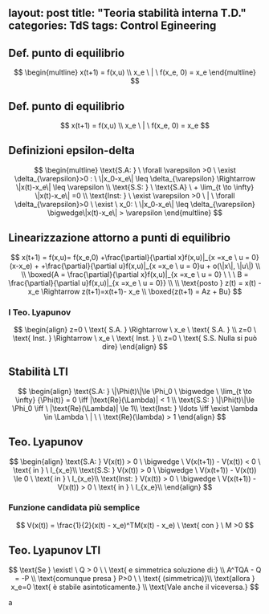 layout: post
title: "Teoria stabilità interna T.D."
categories: TdS
tags: Control Egineering
---
## Def. punto di equilibrio

$$
\begin{multline}
x(t+1) = f(x,u) \\
x_e \ | \  f(x_e, 0) = x_e
\end{multline}
$$

<!--excerpt-->
## Def. punto di equilibrio

$$
x(t+1) = f(x,u) \\
x_e \ | \  f(x_e, 0) = x_e
$$

## Definizioni epsilon-delta

$$
\begin{multline}
\text{S.A: } \ \forall \varepsilon >0 \ \exist \delta_{\varepsilon}>0 : \ \|x_0-x_e\| \leq \delta_{\varepsilon} \Rightarrow \|x(t)-x_e\| \leq \varepsilon \\
\text{S.S: } \ \text{S.A} \ + \lim_{t \to \infty} \|x(t)-x_e\| =0 \\ 
\text{Inst: } \ \exist \varepsilon >0 \ | \ \forall \delta_{\varepsilon}>0 \ \exist \ x_0: \ \|x_0-x_e\| \leq \delta_{\varepsilon} \bigwedge\|x(t)-x_e\| > \varepsilon
\end{multline}
$$

## Linearizzazione attorno a punti di equilibrio

$$
x(t+1) = f(x,u)= f(x_e,0) +\frac{\partial}{\partial x}f(x,u)|_{x =x_e \ u = 0}(x-x_e) + +\frac{\partial}{\partial u}f(x,u)|_{x =x_e \ u = 0}u + o(\|x\|, \|u\|) \\  \\
\boxed{A = \frac{\partial}{\partial x}f(x,u)|_{x =x_e \ u = 0} \ \ \ B = \frac{\partial}{\partial u}f(x,u)|_{x =x_e \ u = 0}} \\ \\
\text{posto } z(t) = x(t) - x_e \Rightarrow z(t+1)=x(t+1)- x_e \\ 
\boxed{z(t+1) = Az + Bu}
$$

### I Teo. Lyapunov

$$
\begin{align}
z=0 \ \text{ S.A. } \Rightarrow \ x_e  \ \text{ S.A. }  \\
z=0 \ \text{ Inst. } \Rightarrow \ x_e  \ \text{ Inst. } \\
z=0 \ \text{ S.S. Nulla si può dire} 
\end{align}
$$

## Stabilità LTI

$$
\begin{align}
\text{S.A: } \|\Phi(t)\|\le \Phi_0 \ \bigwedge \ \lim_{t \to \infty} {\Phi(t)} = 0  \iff |\text{Re}(\Lambda)| < 1 \\
 \text{S.S: } \|\Phi(t)\|\le \Phi_0 \iff \ |\text{Re}(\Lambda)| \le 1\\ 
\text{Inst: } \ldots \iff \exist \lambda \in \Lambda \ | \ \ \text{Re}(\lambda) > 1
\end{align}
$$

## Teo. Lyapunov

$$
\begin{align}
\text{S.A: } V(x(t)) > 0 \ \bigwedge \ V(x(t+1)) - V(x(t)) < 0 \ \text{ in } \ I_{x_e}\\
 \text{S.S: } V(x(t)) > 0 \ \bigwedge \ V(x(t+1)) - V(x(t)) \le 0 \ \text{ in } \ I_{x_e}\\ 
\text{Inst: } V(x(t)) > 0 \ \bigwedge \ V(x(t+1)) - V(x(t)) > 0 \ \text{ in } \ I_{x_e}\\
\end{align}
$$

### Funzione candidata più semplice

$$
V(x(t)) = \frac{1}{2}(x(t) - x_e)^TM(x(t) - x_e) \ \text{ con } \ M >0
$$

## Teo. Lyapunov LTI

$$
\text{Se } \exist! \ Q > 0 \ \ \text{    e simmetrica soluzione di:} \\
A^TQA - Q = -P \\
\text{comunque presa } P>0 \ \ \text{  (simmetrica)}\\
\text{allora } x_e=0 \text{ è stabile asintoticamente.} \\
\text{Vale anche il viceversa.}
$$

a
